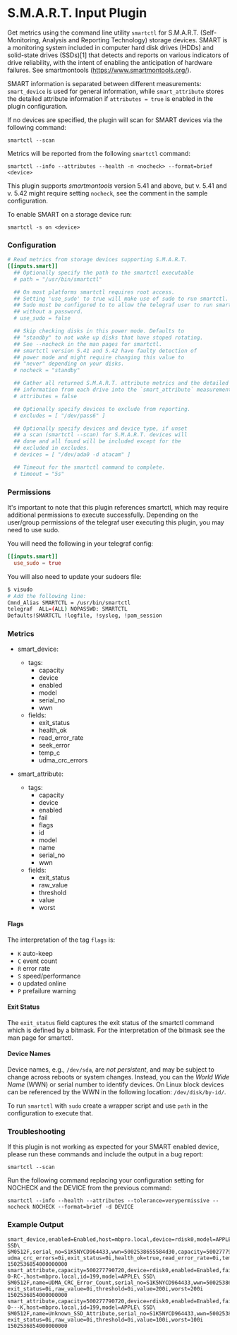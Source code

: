 # S.M.A.R.T. Input Plugin

Get metrics using the command line utility `smartctl` for S.M.A.R.T. (Self-Monitoring, Analysis and Reporting Technology) storage devices. SMART is a monitoring system included in computer hard disk drives (HDDs) and solid-state drives (SSDs)[1] that detects and reports on various indicators of drive reliability, with the intent of enabling the anticipation of hardware failures.
See smartmontools (https://www.smartmontools.org/).

SMART information is separated between different measurements: `smart_device` is used for general information, while `smart_attribute` stores the detailed attribute information if `attributes = true` is enabled in the plugin configuration.

If no devices are specified, the plugin will scan for SMART devices via the following command:

```
smartctl --scan
```

Metrics will be reported from the following `smartctl` command:

```
smartctl --info --attributes --health -n <nocheck> --format=brief <device>
```

This plugin supports _smartmontools_ version 5.41 and above, but v. 5.41 and v. 5.42
might require setting `nocheck`, see the comment in the sample configuration.

To enable SMART on a storage device run:

```
smartctl -s on <device>
```

### Configuration

```toml
# Read metrics from storage devices supporting S.M.A.R.T.
[[inputs.smart]]
  ## Optionally specify the path to the smartctl executable
  # path = "/usr/bin/smartctl"

  ## On most platforms smartctl requires root access.
  ## Setting 'use_sudo' to true will make use of sudo to run smartctl.
  ## Sudo must be configured to to allow the telegraf user to run smartctl
  ## without a password.
  # use_sudo = false

  ## Skip checking disks in this power mode. Defaults to
  ## "standby" to not wake up disks that have stoped rotating.
  ## See --nocheck in the man pages for smartctl.
  ## smartctl version 5.41 and 5.42 have faulty detection of
  ## power mode and might require changing this value to
  ## "never" depending on your disks.
  # nocheck = "standby"

  ## Gather all returned S.M.A.R.T. attribute metrics and the detailed
  ## information from each drive into the `smart_attribute` measurement.
  # attributes = false

  ## Optionally specify devices to exclude from reporting.
  # excludes = [ "/dev/pass6" ]

  ## Optionally specify devices and device type, if unset
  ## a scan (smartctl --scan) for S.M.A.R.T. devices will
  ## done and all found will be included except for the
  ## excluded in excludes.
  # devices = [ "/dev/ada0 -d atacam" ]

  ## Timeout for the smartctl command to complete.
  # timeout = "5s"
```

### Permissions

It's important to note that this plugin references smartctl, which may require additional permissions to execute successfully.
Depending on the user/group permissions of the telegraf user executing this plugin, you may need to  use sudo.


You will need the following in your telegraf config:
```toml
[[inputs.smart]]
  use_sudo = true
```

You will also need to update your sudoers file:
```bash
$ visudo
# Add the following line:
Cmnd_Alias SMARTCTL = /usr/bin/smartctl
telegraf  ALL=(ALL) NOPASSWD: SMARTCTL
Defaults!SMARTCTL !logfile, !syslog, !pam_session
```

### Metrics

- smart_device:
  - tags:
    - capacity
    - device
    - enabled
    - model
    - serial_no
    - wwn
  - fields:
    - exit_status
    - health_ok
    - read_error_rate
    - seek_error
    - temp_c
    - udma_crc_errors

- smart_attribute:
  - tags:
    - capacity
    - device
    - enabled
    - fail
    - flags
    - id
    - model
    - name
    - serial_no
    - wwn
  - fields:
    - exit_status
    - raw_value
    - threshold
    - value
    - worst

#### Flags

The interpretation of the tag `flags` is:
 - `K` auto-keep
 - `C` event count
 - `R` error rate
 - `S` speed/performance
 - `O` updated online
 - `P` prefailure warning

#### Exit Status

The `exit_status` field captures the exit status of the smartctl command which
is defined by a bitmask. For the interpretation of the bitmask see the man page for
smartctl.

#### Device Names

Device names, e.g., `/dev/sda`, are *not persistent*, and may be
subject to change across reboots or system changes. Instead, you can the
*World Wide Name* (WWN) or serial number to identify devices. On Linux block
devices can be referenced by the WWN in the following location:
`/dev/disk/by-id/`.

To run `smartctl` with `sudo` create a wrapper script and use `path` in
the configuration to execute that.

### Troubleshooting

If this plugin is not working as expected for your SMART enabled device,
please run these commands and include the output in a bug report:
```
smartctl --scan
```

Run the following command replacing your configuration setting for NOCHECK and
the DEVICE from the previous command:
```
smartctl --info --health --attributes --tolerance=verypermissive --nocheck NOCHECK --format=brief -d DEVICE
```

### Example Output

```
smart_device,enabled=Enabled,host=mbpro.local,device=rdisk0,model=APPLE\ SSD\ SM0512F,serial_no=S1K5NYCD964433,wwn=5002538655584d30,capacity=500277790720 udma_crc_errors=0i,exit_status=0i,health_ok=true,read_error_rate=0i,temp_c=40i 1502536854000000000
smart_attribute,capacity=500277790720,device=rdisk0,enabled=Enabled,fail=-,flags=-O-RC-,host=mbpro.local,id=199,model=APPLE\ SSD\ SM0512F,name=UDMA_CRC_Error_Count,serial_no=S1K5NYCD964433,wwn=5002538655584d30 exit_status=0i,raw_value=0i,threshold=0i,value=200i,worst=200i 1502536854000000000
smart_attribute,capacity=500277790720,device=rdisk0,enabled=Enabled,fail=-,flags=-O---K,host=mbpro.local,id=199,model=APPLE\ SSD\ SM0512F,name=Unknown_SSD_Attribute,serial_no=S1K5NYCD964433,wwn=5002538655584d30 exit_status=0i,raw_value=0i,threshold=0i,value=100i,worst=100i 1502536854000000000
```
